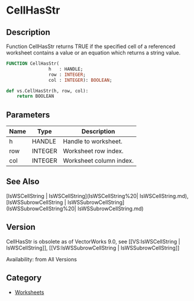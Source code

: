 # CellHasStr

## Description
Function CellHasStr returns TRUE if the specified cell of a referenced worksheet contains a value or an equation which returns a string value.

```pascal
FUNCTION CellHasStr(
				h   : HANDLE;
				row : INTEGER;
				col : INTEGER): BOOLEAN;
```

```python
def vs.CellHasStr(h, row, col):
    return BOOLEAN
```

## Parameters
|Name|Type|Description|
|---|---|---|
|h|HANDLE|Handle to worksheet.|
|row|INTEGER|Worksheet row index.|
|col|INTEGER|Worksheet column index.|

## See Also
[IsWSCellString | IsWSCellString](IsWSCellString%20| IsWSCellString.md), [IsWSSubrowCellString | IsWSSubrowCellString](IsWSSubrowCellString%20| IsWSSubrowCellString.md)

## Version
CellHasStr is obsolete as of VectorWorks 9.0, see [[VS:IsWSCellString | IsWSCellString]], [[VS:IsWSSubrowCellString | IsWSSubrowCellString]]

Availability: from All Versions

## Category
* [Worksheets](../Categories/Worksheets.md)
